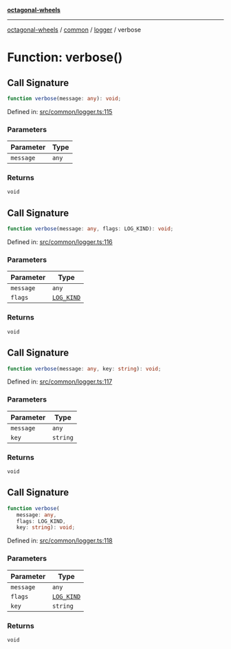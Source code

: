 [**octagonal-wheels**](../../../README.md)

***

[octagonal-wheels](../../../modules.md) / [common](../../README.md) / [logger](../README.md) / verbose

# Function: verbose()

## Call Signature

```ts
function verbose(message: any): void;
```

Defined in: [src/common/logger.ts:115](https://github.com/vrtmrz/octagonal-wheels/blob/main/src/common/logger.ts#L115)

### Parameters

| Parameter | Type |
| ------ | ------ |
| `message` | `any` |

### Returns

`void`

## Call Signature

```ts
function verbose(message: any, flags: LOG_KIND): void;
```

Defined in: [src/common/logger.ts:116](https://github.com/vrtmrz/octagonal-wheels/blob/main/src/common/logger.ts#L116)

### Parameters

| Parameter | Type |
| ------ | ------ |
| `message` | `any` |
| `flags` | [`LOG_KIND`](../LOG_KIND/README.md) |

### Returns

`void`

## Call Signature

```ts
function verbose(message: any, key: string): void;
```

Defined in: [src/common/logger.ts:117](https://github.com/vrtmrz/octagonal-wheels/blob/main/src/common/logger.ts#L117)

### Parameters

| Parameter | Type |
| ------ | ------ |
| `message` | `any` |
| `key` | `string` |

### Returns

`void`

## Call Signature

```ts
function verbose(
   message: any, 
   flags: LOG_KIND, 
   key: string): void;
```

Defined in: [src/common/logger.ts:118](https://github.com/vrtmrz/octagonal-wheels/blob/main/src/common/logger.ts#L118)

### Parameters

| Parameter | Type |
| ------ | ------ |
| `message` | `any` |
| `flags` | [`LOG_KIND`](../LOG_KIND/README.md) |
| `key` | `string` |

### Returns

`void`

